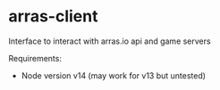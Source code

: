 # arras-client

Interface to interact with arras.io api and game servers


Requirements:
 - Node version v14 (may work for v13 but untested)
